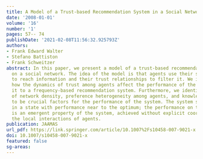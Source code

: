 ```yaml
---
title: A Model of a Trust-based Recommendation System in a Social Network
date: '2008-01-01'
volume: '16'
number: '1'
pages: 57-- 74
publishDate: '2021-02-08T11:56:32.925793Z'
authors:
- Frank Edward Walter
- Stefano Battiston
- Frank Schweitzer
abstract: In this paper, we present a model of a trust-based recommendation system
  on a social network. The idea of the model is that agents use their social network
  to reach information and their trust relationships to filter it. We investigate
  how the dynamics of trust among agents affect the performance of the system by comparing
  it to a frequency-based recommendation system. Furthermore, we identify the impact
  of network density, preference heterogeneity among agents, and knowledge sparseness
  to be crucial factors for the performance of the system. The system self-organises
  in a state with performance near to the optimum; the performance on the global level
  is an emergent property of the system, achieved without explicit coordination from
  the local interactions of agents.
publication: JAAMAS
url_pdf: https://link.springer.com/article/10.1007%2Fs10458-007-9021-x
doi: 10.1007/s10458-007-9021-x
featured: false
sg-areas:
---
```


